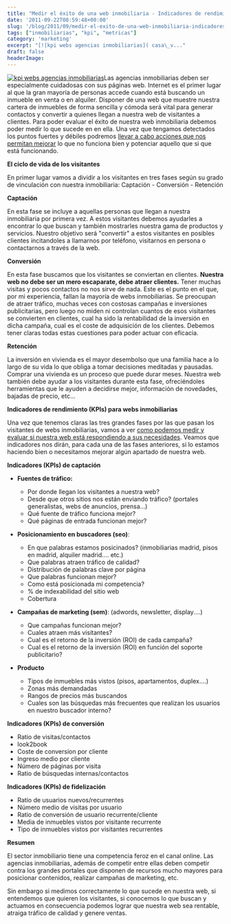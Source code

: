 ```yaml
---
title: "Medir el éxito de una web inmobiliaria - Indicadores de rendimiento"
date: '2011-09-22T08:59:48+00:00'
slug: '/blog/2011/09/medir-el-exito-de-una-web-inmobiliaria-indicadores-de-rendimiento'
tags: ["inmobiliarias", "kpi", "metricas"]
category: 'marketing'
excerpt: "[![kpi webs agencias inmobiliarias]( casa\_v..."
draft: false
headerImage:
---
```

[![kpi webs agencias inmobiliarias](http://static.squarespace.com/static/5303797ae4b0c6ad9e43f072/5303ce80e4b0400995a883d6/5303cf41e4b0400995a88b80/1392758593504/casa_venta.jpg?format=original "casa\_venta")](http://static.squarespace.com/static/5303797ae4b0c6ad9e43f072/5303ce80e4b0400995a883d6/5303cf41e4b0400995a88b80/1392758593504/casa_venta.jpg?format=original)Las agencias inmobiliarias deben ser especialmente cuidadosas con sus páginas web. Internet es el primer lugar al que la gran mayoría de personas accede cuando está buscando un inmueble en venta o en alquiler. Disponer de una web que muestre nuestra cartera de inmuebles de forma sencilla y cómoda será vital para generar contactos y convertir a quienes llegan a nuestra web de visitantes a clientes. Para poder evaluar el éxito de nuestra web inmobiliaria debemos poder medir lo que sucede en en ella. Una vez que tengamos detectados los puntos fuertes y débiles podremos [llevar a cabo acciones que nos permitan mejorar](http://static.squarespace.com/static/5303797ae4b0c6ad9e43f072/5303ce80e4b0400995a883d6/5303cf41e4b0400995a88b83/1392758593691/?format=original "Optimización web") lo que no funciona bien y potenciar aquello que si que está funcionando.

**El ciclo de vida de los visitantes**

En primer lugar vamos a dividir a los visitantes en tres fases según su grado de vinculación con nuestra inmobiliaria: Captación - Conversión - Retención

**Captación**

En esta fase se incluye a aquellas personas que llegan a nuestra inmobiliaria por primera vez. A estos visitantes debemos ayudarles a encontrar lo que buscan y también mostrarles nuestra gama de productos y servicios. Nuestro objetivo será "convertir" a estos visitantes en posibles clientes incitandoles a llamarnos por teléfono, visitarnos en persona o contactarnos a través de la web.

**Conversión**

En esta fase buscamos que los visitantes se conviertan en clientes.  **Nuestra web no debe ser un mero escaparate, debe atraer clientes.** Tener muchas visitas y pocos contactos no nos sirve de nada. Este es el punto en el que, por mi experiencia, fallan la mayoría de webs inmobiliarias. Se preocupan de atraer tráfico, muchas veces con costosas campañas e inversiones publicitarias, pero luego no miden ni controlan cuantos de esos visitantes se convierten en clientes, cual ha sido la rentabilidad de la inversión en dicha campaña, cual es el coste de adquisición de los clientes. Debemos tener claras todas estas cuestiones para poder actuar con eficacia.

**Retención**

La inversión en vivienda es el mayor desembolso que una familia hace a lo largo de su vida lo que obliga a tomar decisiones meditadas y pausadas. Comprar una vivienda es un proceso que puede durar meses. Nuestra web también debe ayudar a los visitantes durante esta fase, ofreciéndoles herramientas que le ayuden a decidirse mejor, información de novedades, bajadas de precio, etc...

**Indicadores de rendimiento (KPIs) para webs inmobiliarias**

Una vez que tenemos claras las tres grandes fases por las que pasan los visitantes de webs inmobiliarias, vamos a ver [como podemos medir y evaluar si nuestra web está respondiendo a sus necesidades](http://static.squarespace.com/static/5303797ae4b0c6ad9e43f072/5303ce80e4b0400995a883d6/5303cf41e4b0400995a88b86/1392758593884/?format=original "Auditoría y análisis web medir, analizar, mejorar"). Veamos que indicadores nos dirán, para cada una de las fases anteriores, si lo estamos haciendo bien o necesitamos mejorar algún apartado de nuestra web.

**Indicadores (KPIs) de captación**

- **Fuentes de tráfico:**

  - Por donde llegan los visitantes a nuestra web?
  - Desde que otros sitios nos están enviando tráfico? (portales generalistas, webs de anuncios, prensa...)
  - Qué fuente de tráfico funciona mejor?
  - Qué páginas de entrada funcionan mejor?
- **Posicionamiento en buscadores (seo)**:

  - En que palabras estamos posicinados? (inmobiliarias madrid, pisos en madrid, alquiler madrid.... etc.)
  - Que palabras atraen tráfico de calidad?
  - Distribución de palabras clave por página
  - Que palabras funcionan mejor?
  - Como está posicionada mi competencia?
  - % de indexabilidad del sitio web
  - Cobertura
- **Campañas de marketing (sem)**: (adwords, newsletter, display....)

  - Que campañas funcionan mejor?
  - Cuales atraen más visitantes?
  - Cual es el retorno de la inversión (ROI) de cada campaña?
  - Cual es el retorno de la inversión (ROI) en función del soporte publicitario?
- **Producto**

  - Tipos de inmuebles más vistos (pisos, apartamentos, duplex....)
  - Zonas más demandadas
  - Rangos de precios más buscandos
  - Cuales son las búsquedas más frecuentes que realizan los usuarios en nuestro buscador interno?

**Indicadores (KPIs) de conversión**

- Ratio de visitas/contactos
- look2book
- Coste de conversion por cliente
- Ingreso medio por cliente
- Número de páginas por visita
- Ratio de búsquedas internas/contactos

**Indicadores (KPIs) de fidelización**

- Ratio de usuarios nuevos/recurrentes
- Número medio de visitas por usuario
- Ratio de conversión de usuario recurrente/cliente
- Media de inmuebles vistos por visitante recurrente
- Tipo de inmuebles vistos por visitantes recurrentes

**Resumen**

El sector inmobiliario tiene una competencia feroz en el canal online. Las agencias inmobiliarias, además de competir entre ellas deben competir contra los grandes portales que disponen de recursos mucho mayores para posicionar contenidos, realizar campañas de marketing, etc.

Sin embargo si medimos correctamente lo que sucede en nuestra web, si entendemos que quieren los visitantes, si conocemos lo que buscan y actuamos en consecuencia podemos lograr que nuestra web sea rentable, atraiga tráfico de calidad y genere ventas.
